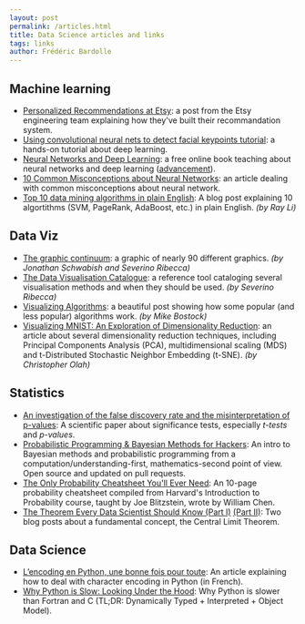 ```yaml
---
layout: post
permalink: /articles.html
title: Data Science articles and links
tags: links
author: Frédéric Bardolle
---
```


## Machine learning

* [Personalized Recommendations at Etsy](https://codeascraft.com/2014/11/17/personalized-recommendations-at-etsy/): a post from the Etsy engineering team explaining how they've built their recommandation system.
* [Using convolutional neural nets to detect facial keypoints tutorial](http://danielnouri.org/notes/2014/12/17/using-convolutional-neural-nets-to-detect-facial-keypoints-tutorial/): a hands-on tutorial about deep learning.
* [Neural Networks and Deep Learning](http://neuralnetworksanddeeplearning.com/): a free online book teaching about neural networks and deep learning ([advancement](http://neuralnetworksanddeeplearning.com/chap1.html#implementing_our_network_to_classify_digits)).
* [10 Common Misconceptions about Neural Networks](http://www.stuartreid.co.za/misconceptions-about-neural-networks/): an article dealing with common misconceptions about neural network.
* [Top 10 data mining algorithms in plain English](http://rayli.net/blog/data/top-10-data-mining-algorithms-in-plain-english/): A blog post explaining 10 algortithms (SVM, PageRank, AdaBoost, etc.) in plain English. *(by Ray Li)*


## Data Viz

* [The graphic continuum](http://thumbnails-visually.netdna-ssl.com/the-graphic-continuum_5429904a31995.jpg): a graphic of nearly 90 different graphics. *(by Jonathan Schwabish and Severino Ribecca)*
* [The Data Visualisation Catalogue](http://datavizcatalogue.com/): a reference tool cataloging several visualisation methods and when they should be used. *(by Severino Ribecca)*
* [Visualizing Algorithms](http://bost.ocks.org/mike/algorithms/): a beautiful post showing how some popular (and less popular) algorithms work. *(by Mike Bostock)*
* [Visualizing MNIST: An Exploration of Dimensionality Reduction](http://colah.github.io/posts/2014-10-Visualizing-MNIST/): an article about several dimensionality reduction techniques, including Principal Components Analysis (PCA), multidimensional scaling (MDS) and t-Distributed Stochastic Neighbor Embedding (t-SNE). *(by Christopher Olah)*


## Statistics

* [An investigation of the false discovery rate and the misinterpretation of p-values](http://rsos.royalsocietypublishing.org/content/1/3/140216): A scientific paper about significance tests, especially _t-tests_ and _p-values_.
* [Probabilistic Programming & Bayesian Methods for Hackers](http://camdavidsonpilon.github.io/Probabilistic-Programming-and-Bayesian-Methods-for-Hackers/): An intro to Bayesian methods and probabilistic programming from a computation/understanding-first, mathematics-second point of view. Open source and updated on pull requests.
* [The Only Probability Cheatsheet You'll Ever Need](http://static1.squarespace.com/static/54bf3241e4b0f0d81bf7ff36/t/55e9494fe4b011aed10e48e5/1441352015658/probability_cheatsheet.pdf): An 10-page probability cheatsheet compiled from Harvard's Introduction to Probability course, taught by Joe Blitzstein, wrote by William Chen.
* [The Theorem Every Data Scientist Should Know (Part I)](http://www.jeannicholashould.com/the-theorem-every-data-scientist-should-know.html) [(Part II)](http://www.jeannicholashould.com/the-theorem-every-data-scientist-should-know-2.html): Two blog posts about a fundamental concept, the Central Limit Theorem.

## Data Science

* [L’encoding en Python, une bonne fois pour toute](http://sametmax.com/lencoding-en-python-une-bonne-fois-pour-toute/): An article explaining how to deal with character encoding in Python (in French).
* [Why Python is Slow: Looking Under the Hood](https://jakevdp.github.io/blog/2014/05/09/why-python-is-slow/): Why Python is slower than Fortran and C (TL;DR: Dynamically Typed + Interpreted + Object Model).
